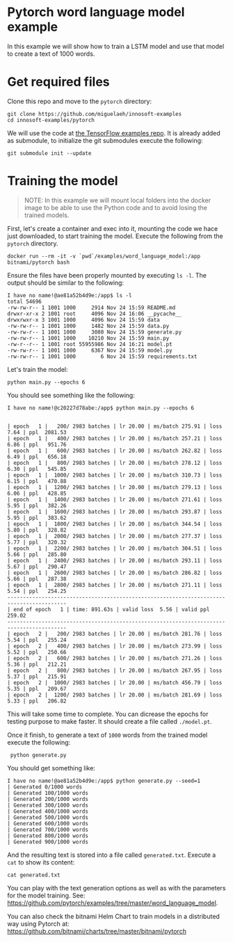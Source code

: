 # Pytorch word language model example

In this example we will show how to train a LSTM model and use that model to create a text of 1000 words.

# Get required files

Clone this repo and move to the `pytorch` directory:

```console
git clone https://github.com/miguelaeh/innosoft-examples
cd innosoft-examples/pytorch
```

We will use the code at [the TensorFlow examples repo](https://github.com/pytorch/examples.git). It is already added as submodule, to initialize the git submodules execute the following:

```console
git submodule init --update
```

# Training the model

> NOTE: In this example we will mount local folders into the docker image to be able to use the Python code and to avoid losing the trained models.

First, let's create a container and exec into it, mounting the code we hace just downloaded, to start training the model. Execute the following from the `pytorch` directory.

```console
docker run --rm -it -v `pwd`/examples/word_language_model:/app bitnami/pytorch bash
```

Ensure the files have been properly mounted by executing `ls -l`. The output should be similar to the following:

```console
I have no name!@ae81a52b4d9e:/app$ ls -l
total 54696
-rw-rw-r-- 1 1001 1000     2914 Nov 24 15:59 README.md
drwxr-xr-x 2 1001 root     4096 Nov 24 16:06 __pycache__
drwxrwxr-x 3 1001 1000     4096 Nov 24 15:59 data
-rw-rw-r-- 1 1001 1000     1482 Nov 24 15:59 data.py
-rw-rw-r-- 1 1001 1000     3080 Nov 24 15:59 generate.py
-rw-rw-r-- 1 1001 1000    10210 Nov 24 15:59 main.py
-rw-r--r-- 1 1001 root 55955986 Nov 24 16:21 model.pt
-rw-rw-r-- 1 1001 1000     6367 Nov 24 15:59 model.py
-rw-rw-r-- 1 1001 1000        6 Nov 24 15:59 requirements.txt
```

Let's train the model:

```console
python main.py --epochs 6
```

You should see something like the following:

```
I have no name!@c20227d78abe:/app$ python main.py --epochs 6


| epoch   1 |   200/ 2983 batches | lr 20.00 | ms/batch 275.91 | loss  7.64 | ppl  2081.53
| epoch   1 |   400/ 2983 batches | lr 20.00 | ms/batch 257.21 | loss  6.86 | ppl   951.76
| epoch   1 |   600/ 2983 batches | lr 20.00 | ms/batch 262.82 | loss  6.49 | ppl   656.18
| epoch   1 |   800/ 2983 batches | lr 20.00 | ms/batch 278.12 | loss  6.30 | ppl   545.85
| epoch   1 |  1000/ 2983 batches | lr 20.00 | ms/batch 310.73 | loss  6.15 | ppl   470.88
| epoch   1 |  1200/ 2983 batches | lr 20.00 | ms/batch 279.13 | loss  6.06 | ppl   428.85
| epoch   1 |  1400/ 2983 batches | lr 20.00 | ms/batch 271.61 | loss  5.95 | ppl   382.26
| epoch   1 |  1600/ 2983 batches | lr 20.00 | ms/batch 293.87 | loss  5.95 | ppl   383.62
| epoch   1 |  1800/ 2983 batches | lr 20.00 | ms/batch 344.54 | loss  5.80 | ppl   328.82
| epoch   1 |  2000/ 2983 batches | lr 20.00 | ms/batch 277.37 | loss  5.77 | ppl   320.32
| epoch   1 |  2200/ 2983 batches | lr 20.00 | ms/batch 304.51 | loss  5.66 | ppl   285.80
| epoch   1 |  2400/ 2983 batches | lr 20.00 | ms/batch 293.11 | loss  5.67 | ppl   290.47
| epoch   1 |  2600/ 2983 batches | lr 20.00 | ms/batch 286.82 | loss  5.66 | ppl   287.38
| epoch   1 |  2800/ 2983 batches | lr 20.00 | ms/batch 271.11 | loss  5.54 | ppl   254.25
-----------------------------------------------------------------------------------------
| end of epoch   1 | time: 891.63s | valid loss  5.56 | valid ppl   259.02
-----------------------------------------------------------------------------------------
| epoch   2 |   200/ 2983 batches | lr 20.00 | ms/batch 281.76 | loss  5.54 | ppl   255.24
| epoch   2 |   400/ 2983 batches | lr 20.00 | ms/batch 273.99 | loss  5.52 | ppl   250.66
| epoch   2 |   600/ 2983 batches | lr 20.00 | ms/batch 271.26 | loss  5.36 | ppl   212.21
| epoch   2 |   800/ 2983 batches | lr 20.00 | ms/batch 267.95 | loss  5.37 | ppl   215.91
| epoch   2 |  1000/ 2983 batches | lr 20.00 | ms/batch 456.79 | loss  5.35 | ppl   209.67
| epoch   2 |  1200/ 2983 batches | lr 20.00 | ms/batch 281.69 | loss  5.33 | ppl   206.82
```

This will take some time to complete. You can dicrease the epochs for testing purpose to make faster. It should create a file called `./model.pt`.

Once it finish, to generate a text of `1000` words from the trained
model execute the following:

```console
 python generate.py
```

You should get something like:

```
I have no name!@ae81a52b4d9e:/app$ python generate.py --seed=1
| Generated 0/1000 words
| Generated 100/1000 words
| Generated 200/1000 words
| Generated 300/1000 words
| Generated 400/1000 words
| Generated 500/1000 words
| Generated 600/1000 words
| Generated 700/1000 words
| Generated 800/1000 words
| Generated 900/1000 words
```

And the resulting text is stored into a file called `generated.txt`. Execute a `cat` to show its content:

```console
cat generated.txt
```

You can play with the text generation options as well as with the parameters for the model training. See: https://github.com/pytorch/examples/tree/master/word_language_model.

You can also check the bitnami Helm Chart to train models in a distributed way using Pytorch at: https://github.com/bitnami/charts/tree/master/bitnami/pytorch
